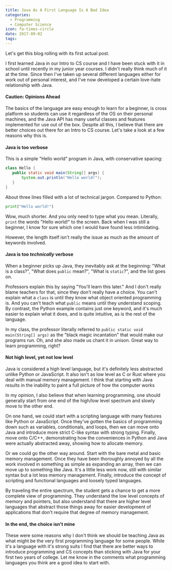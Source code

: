 ```yaml
---
title: Java As A First Language Is A Bad Idea
categories:
  - Programming
  - Computer Science
icon: fa-times-circle
date: 2017-09-02
tags:
---
```



Let's get this blog rolling with its first actual post.

I first learned Java in our Intro to CS course and I have been stuck with it in school until recently in my junior year courses. I didn't really think much of it at the time. Since then I've taken up several different languages either for work out of personal interest, and I've now developed a certain love-hate relationship with Java.

#### Caution: Opinions Ahead

The basics of the language are easy enough to learn for a beginner, is cross platform so students can use it regardless of the OS on their personal machines, and the Java API has many useful classes and features implemented for use out of the box. Despite all this, I believe that there are better choices out there for an Intro to CS course. Let's take a look at a few reasons why this is.

#### Java is too verbose
This is a simple "Hello world" program in Java, with conservative spacing:

```java
class Hello {
   public static void main(String[] args) {
       System.out.println("Hello world!");
   }
}
```

About three lines filled with a lot of technical jargon. Compared to Python:

```py
print("Hello world!")
```

Wow, much shorter. And you only need to type what you mean. Literally, `print` the words "Hello world!" to the screen. Back when I was still a beginner, I know for sure which one I would have found less intimidating.

However, the length itself isn't really the issue as much as the amount of keywords involved.

#### Java is too *technically* verbose
When a beginner picks up Java, they inevitably ask at the beginning: "What is a class?", "What does `public` mean?", "What is `static`?", and the list goes on.

Professors explain this by saying "You'll learn this later." And I don't really blame teachers for that, since they don't really have a choice. You can't explain what a `class` is until they know what object oriented programming is. And you can't teach what `public` means until they understand scoping. By contrast, the Python example contains just one keyword, and it's much easier to explain what it does, and is quite intuitive, as is the rest of the language.

In my class, the professor literally referred to  `public static void main(String[] args)` as the "black magic incantation" that would make our programs run. Oh, and she also made us chant it in unison. Great way to learn programming, right?

#### Not high level, yet not low level

Java is considered a high level language, but it's definitely less abstracted unlike Python or JavaScript. It also isn't as low level as C or Rust where you deal with manual memory management. I think that starting with Java results in the inability to paint a full picture of how the computer works

In my opinion, I also believe that when learning programming, one should generally start from one end of the high/low level spectrum and slowly move to the other end.

On one hand, we could start with a scripting language with many features like Python or JavaScript. Once they've gotten the basics of programming down such as variables, conditionals, and loops, then we can move onto Java and introduce more strict C-like syntax with strong typing. Finally, move onto C/C++, demonstrating how the conveniences in Python and Java were actually abstracted away, showing how to allocate memory.

Or we could go the other way around. Start with the bare metal and basic memory management. Once they have been thoroughly annoyed by all the work involved in something as simple as expanding an array, then we can move up to something like Java. It's a little less work now, still with similar syntax but a lot less memory management. Finally, introduce the concept of scripting and functional languages and loosely typed languages.

By traveling the entire spectrum, the student gets a chance to get a more complete view of programming. They understand the low level concepts of memory and pointers, but also understand that there are higher level languages that abstract those things away for easier development of applications that don't require that degree of memory management.

#### In the end, the choice isn't mine

These were some reasons why I don't think we should be teaching Java as what might be the very first programming language for some people. While it's a language with it's strong suits I find that there are better ways to introduce programming and CS concepts than sticking with Java for your first two years of college. Let me know in the comments what programming languages you think are a good idea to start with.